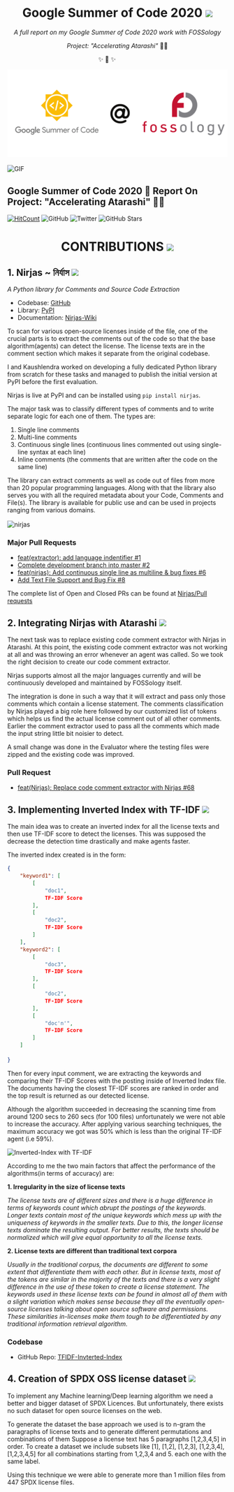 <h1 align="center">Google Summer of Code 2020 <img src="https://media2.giphy.com/media/KB8MHRUq55wjXVwWyl/source.gif" width="50"></h1>

<p align="center"><i>A full report on my Google Summer of Code 2020 work with FOSSology</i></p>
<p align="center"><i>Project: "Accelerating Atarashi" </i>  👨‍💻</p>

<p align="center">
        ✨ 🍰 ✨&nbsp;&nbsp;&nbsp;&nbsp;&nbsp;&nbsp;&nbsp;&nbsp;&nbsp;&nbsp;&nbsp;&nbsp;
</p>

![Logo](/Assets/GSoC-FOSSology.png)

<img align="center" alt="GIF" src="https://media.giphy.com/media/836HiJc7pgzy8iNXCn/giphy.gif" />

## Google Summer of Code 2020 🚩 Report On Project: "Accelerating Atarashi" 👨‍💻

[![HitCount](http://hits.dwyl.com/hastagAB/GSoC-2020.svg)](http://hits.dwyl.com/hastagAB/GSoC-2020)
![GitHub](https://img.shields.io/github/followers/hastagAB?style=social)
![Twitter](https://img.shields.io/twitter/follow/HastagAB?style=social)
![GitHub Stars](https://img.shields.io/github/stars/hastagAB/GSoC-2020?style=social)



<h1 align="center">CONTRIBUTIONS  <img src="https://media.giphy.com/media/dxn6fRlTIShoeBr69N/giphy.gif" width="30"></h1>
<h2>1. Nirjas ~ নির্যাস <img src="https://media.giphy.com/media/d9IfL7seBexHLct75B/giphy.gif" width="30"></h2>
<p><i>A Python library for Comments and Source Code Extraction</i></p>

- Codebase: [GitHub](https://github.com/fossology/Nirjas)
- Library: [PyPI](https://pypi.org/project/Nirjas/)
- Documentation: [Nirjas-Wiki](https://github.com/fossology/Nirjas/wiki)

To scan for various open-source licenses inside of the file, one of the crucial parts is to extract the comments out of the code so that the base algorithm(agents) can detect the license. The license texts are in the comment section which makes it separate from the original codebase. 

I and Kaushlendra worked on developing a fully dedicated Python library from scratch for these tasks and managed to publish the initial version at PyPI before the first evaluation.

Nirjas is live at PyPI and can be installed using `pip install nirjas`.

The major task was to classify different types of comments and to write separate logic for each one of them. The types are:

1. Single line comments
2. Multi-line comments
3. Continuous single lines (continuous lines commented out using single-line syntax at each line)
4. Inline comments (the comments that are written after the code on the same line)

The library can extract comments as well as code out of files from more than 20 popular programming languages. Along with that the library also serves you with all the required metadata about your Code, Comments and File(s). The library is available for public use and can be used in projects ranging from various domains.

<img align="center" src="https://i.ibb.co/84G8PFX/nirjas.gif" alt="nirjas">

### Major Pull Requests

- [feat(extractor): add language indentifier #1](https://github.com/fossology/Nirjas/pull/1)
- [Complete development branch into master #2](https://github.com/fossology/Nirjas/pull/2)
- [feat(nirjas): Add continuous single line as multiline & bug fixes #6](https://github.com/fossology/Nirjas/pull/6)
- [Add Text File Support and Bug Fix #8](https://github.com/fossology/Nirjas/pull/8)

The complete list of Open and Closed PRs can be found at [Nirjas/Pull requests](https://github.com/fossology/Nirjas/pulls)

<h2>2. Integrating Nirjas with Atarashi <img src="https://i.pinimg.com/originals/5a/0d/cd/5a0dcd8f92afeec3b2b27f617bf0a714.gif" width="80"></h2>

The next task was to replace existing code comment extractor with Nirjas in Atarashi.
At this point, the existing code comment extractor was not working at all and was throwing an error whenever an agent was called. So we took the right decision to create our code comment extractor.

Nirjas supports almost all the major languages currently and will be continuously developed and maintained by FOSSology itself.

The integration is done in such a way that it will extract and pass only those comments which contain a license statement. The comments classification by Nirjas played a big role here followed by our customized list of tokens which helps us find the actual license comment out of all other comments. Earlier the comment extractor used to pass all the comments which made the input string little bit noisier to detect.

A small change was done in the Evaluator where the testing files were zipped and the existing code was improved.

### Pull Request

- [feat(Nirjas): Replace code comment extractor with Nirjas #68](https://github.com/fossology/atarashi/pull/68)

<h2>3. Implementing Inverted Index with TF-IDF <img src="https://raw.githubusercontent.com/lhl/pusheen-stickers/master/gif/pusheen/144884865685780.gif" width="50"></h2>


The main idea was to create an inverted index for all the license texts and then use TF-IDF score to detect the licenses. This was supposed the decrease the detection time drastically and make agents faster. 



The inverted index created is in the form:

```json
{
    "keyword1": [
        [
            "doc1",
            TF-IDF Score
        ],
        [
            "doc2",
            TF-IDF Score
        ]
    ],
    "keyword2": [
        [
            "doc3",
            TF-IDF Score
        ],
        [
            "doc2",
            TF-IDF Score
        ],
        [
            "doc'n'",
            TF-IDF Score
        ]
    ]
  
}
```

Then for every input comment, we are extracting the keywords and comparing their TF-IDF Scores with the posting inside of Inverted Index file. The documents having the closest TF-IDF scores are ranked in order and the top result is returned as our detected license.

Although the algorithm succeeded in decreasing the scanning time from around 1200 secs to 260 secs (for 100 files) unfortunately we were not able to increase the accuracy.
After applying various searching techniques, the maximum accuracy we got was 50% which is less than the original TF-IDF agent (i.e 59%).

![Inverted-Index with TF-IDF](https://i.ibb.co/Y0ss4QX/result.png)

According to me the two main factors that affect the performance of the algorithms(in terms of accuracy) are:

**1. Irregularity in the size of license texts**

*The license texts are of different sizes and there is a huge difference in terms of keywords count which abrupt the postings of the keywords. Longer texts contain most of the unique keywords which mess up with the uniqueness of keywords in the smaller texts. Due to this, the longer license texts dominate the resulting output. For better results, the texts should be normalized which will give equal opportunity to all the license texts.*

**2. License texts are different than traditional text corpora**

*Usually in the traditional corpus, the documents are different to some extent that differentiate them with each other. But in license texts, most of the tokens are similar in the majority of the texts and there is a very slight difference in the use of these token to create a license statement. The keywords used in these license texts can be found in almost all of them with a slight variation which makes sense because they all the eventually open-source licenses talking about open source software and permissions. These similarities in-licenses make them tough to be differentiated by any traditional information retrieval algorithm.*

### Codebase

- GitHub Repo: [TFIDF-Invterted-Index](https://github.com/hastagAB/TFIDF-Invterted-Index)


<h2>4. Creation of SPDX OSS license dataset <img src="https://2.bp.blogspot.com/-D2LNU-Zsfbc/WHZIdsOhXuI/AAAAAAAAIbc/eTt3Gohpelo14Niqx9nQ8mu35gUGbeW0wCLcB/s1600/online_student_learning_4545.gif" width="50"></h2>

To implement any Machine learning/Deep learning algorithm we need a better and bigger dataset of SPDX Licences.
But unfortunately, there exists no such dataset for open source licenses on the web.

To generate the dataset the base approach we used is to n-gram the paragraphs of license texts and to generate different permutations and combinations of them
Suppose a license text has 5 paragraphs [1,2,3,4,5] in order.
To create a dataset we include subsets like [1], [1,2], [1,2,3], [1,2,3,4], [1,2,3,4,5] for all combinations starting from 1,2,3,4 and 5. each one with the same label.

Using this technique we were able to generate more than 1 million files from 447 SPDX license files.
